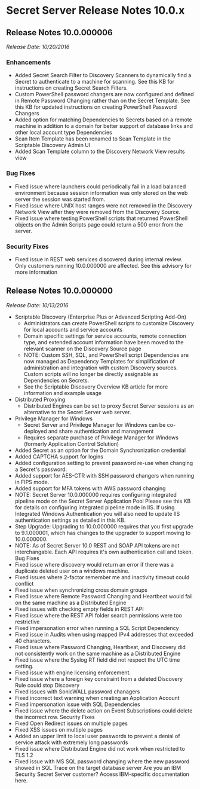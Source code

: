 [display]: # (search,content,print)
[priority]: #
[tags]: # (Release Notes)
[title]: # (Secret Server Release Notes 10.0.x)

# Secret Server Release Notes 10.0.x

## Release Notes 10.0.000006

_Release Date: 10/20/2016_

### Enhancements

- Added Secret Search Filter to Discovery Scanners to dynamically find a Secret to authenticate to a machine for scanning. See this KB for instructions on creating Secret Search Filters.
- Custom PowerShell password changers are now configured and defined in Remote Password Changing rather than on the Secret Template. See this KB for updated instructions on creating PowerShell Password Changers
- Added option for matching Dependencies to Secrets based on a remote machine in addition to a domain for better support of database links and other local account type Dependencies
- Scan Item Template has been renamed to Scan Template in the Scriptable Discovery Admin UI
- Added Scan Template column to the Discovery Network View results view

### Bug Fixes

- Fixed issue where launchers could periodically fail in a load balanced environment because session information was only stored on the web server the session was started from.
- Fixed issue where UNIX host ranges were not removed in the Discovery Network View after they were removed from the Discovery Source.
- Fixed issue where testing PowerShell scripts that returned PowerShell objects on the Admin Scripts page could return a 500 error from the server.

### Security Fixes

- Fixed issue in REST web services discovered during internal review. Only customers running 10.0.000000 are affected. See this advisory for more information

## Release Notes 10.0.000000

  _Release Date: 10/13/2016_

- Scriptable Discovery (Enterprise Plus or Advanced Scripting Add-On)
  - Administrators can create PowerShell scripts to customize Discovery for local accounts and service accounts
  - Domain specific settings for service accounts, remote connection type, and extended account information have been moved to the relevant scanner on the Discovery Source page
  - NOTE: Custom SSH, SQL, and PowerShell script Dependencies are now managed as Dependency Templates for simplification of administration and integration with custom Discovery sources. Custom scripts will no longer be directly assignable as Dependencies on Secrets.
  - See the Scriptable Discovery Overview KB article for more information and example usage
- Distributed Proxying
  - Distributed Engines can be set to proxy Secret Server sessions as an alternative to the Secret Server web server.
- Privilege Manager for Windows
  - Secret Server and Privilege Manager for Windows can be co-deployed and share authentication and management
  - Requires separate purchase of Privilege Manager for Windows (formerly Application Control Solution)
- Added Secret as an option for the Domain Synchronization credential
- Added CAPTCHA support for logins
- Added configuration setting to prevent password re-use when changing a Secret's password.
- Added support for AES-CTR with SSH password changers when running in FIPS mode.
- Added support for MFA tokens with AWS password changing
- NOTE: Secret Server 10.0.000000 requires configuring integrated pipeline mode on the Secret Server Application Pool Please see this KB for details on configuring integrated pipeline mode in IIS. If using Integrated Windows Authentication you will also need to update IIS authentication settings as detailed in this KB.
- Step Upgrade: Upgrading to 10.0.000000 requires that you first upgrade to 9.1.000001, which has changes to the upgrader to support moving to 10.0.000000.
- NOTE: As of Secret Server 10.0 REST and SOAP API tokens are not interchangable. Each API requires it's own authentication call and token. Bug Fixes
- Fixed issue where discovery would return an error if there was a duplicate deleted user on a windows machine.
- Fixed issues where 2-factor remember me and inactivity timeout could conflict
- Fixed issue when synchronizing cross domain groups
- Fixed issue where Remote Password Changing and Heartbeat would fail on the same machine as a Distributed Engine
- Fixed issues with checking empty fields in REST API
- Fixed issue where the REST API folder search permissions were too restrictive
- Fixed impersonation error when running a SQL Script Dependency
- Fixed issue in Audits when using mapped IPv4 addresses that exceeded 40 characters.
- Fixed issue where Password Changing, Heartbeat, and Discovery did not consistently work on the same machine as a Distributed Engine
- Fixed issue where the Syslog RT field did not respect the UTC time setting.
- Fixed issue with engine licensing enforcement.
- Fixed issue where a foreign key constraint from a deleted Discovery Rule could stop Discovery
- Fixed issues with SonicWALL password chanagers
- Fixed incorrect text warning when creating an Application Account
- Fixed impersonation issue with SQL Dependencies
- Fixed issue where the delete action on Event Subscriptions could delete the incorrect row. Security Fixes
- Fixed Open Redirect issues on multiple pages
- Fixed XSS issues on multiple pages
- Added an upper limit to local user passwords to prevent a denial of service attack with extremely long passwords
- Fixed issue where Distributed Engine did not work when restricted to TLS 1.2
- Fixed issue with MS SQL password changing where the new password showed in SQL Trace on the target database server Are you an IBM Security Secret Server customer? Access IBM-specific documentation here.


